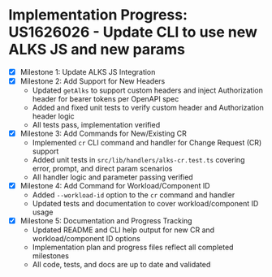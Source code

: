 
# Implementation Progress: US1626026 - Update CLI to use new ALKS JS and new params

- [x] Milestone 1: Update ALKS JS Integration
- [x] Milestone 2: Add Support for New Headers
	- Updated `getAlks` to support custom headers and inject Authorization header for bearer tokens per OpenAPI spec
	- Added and fixed unit tests to verify custom header and Authorization header logic
	- All tests pass, implementation verified
- [x] Milestone 3: Add Commands for New/Existing CR
	- Implemented `cr` CLI command and handler for Change Request (CR) support
	- Added unit tests in `src/lib/handlers/alks-cr.test.ts` covering error, prompt, and direct param scenarios
	- All handler logic and parameter passing verified
- [x] Milestone 4: Add Command for Workload/Component ID
	- Added `--workload-id` option to the `cr` command and handler
	- Updated tests and documentation to cover workload/component ID usage
- [x] Milestone 5: Documentation and Progress Tracking
	- Updated README and CLI help output for new CR and workload/component ID options
	- Implementation plan and progress files reflect all completed milestones
	- All code, tests, and docs are up to date and validated
